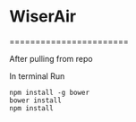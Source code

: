 # WiserAir
=======================

After pulling from repo

In terminal Run 


```
npm install -g bower
bower install
npm install
```


